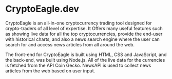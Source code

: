 
# CryptoEagle.dev

CryptoEagle is an all-in-one cryptocurrency trading tool designed for crypto-traders of all level of expertise. It Offers many useful features such as showing live data for all the top cryptocurrencies, provide the end-user with historical charts, and also a news search engine where the user can search for and access news articles from all around the web.

The front-end for CryptoEagle is built using HTML, CSS and JavaScript, and the back-end, was built using Node.js.
All of the live data for the currencies is fetched from the API Coin Gecko. 
NewsAPI is used to collect news articles from the web based on user input. 



